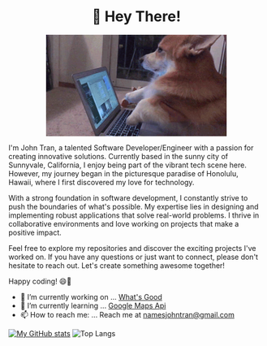 <h1 align="center">👋 Hey There!</h1>
<p align="center">
<img src="https://github.com/DatGuy8/DatGuy8/blob/main/images/corgiTyping.gif" height="200px" align="center">
</p>
<p>
I'm John Tran, a talented Software Developer/Engineer with a passion for creating innovative solutions. Currently based in the sunny city of Sunnyvale, California, I enjoy being part of the vibrant tech scene here. However, my journey began in the picturesque paradise of Honolulu, Hawaii, where I first discovered my love for technology.

With a strong foundation in software development, I constantly strive to push the boundaries of what's possible. My expertise lies in designing and implementing robust applications that solve real-world problems. I thrive in collaborative environments and love working on projects that make a positive impact.

Feel free to explore my repositories and discover the exciting projects I've worked on. If you have any questions or just want to connect, please don't hesitate to reach out. Let's create something awesome together!

Happy coding! 😄🚀</p>


- 🔭 I’m currently working on ... <a href="https://github.com/DatGuy8/whatsGood-final">What's Good</a>
- 🌱 I’m currently learning ... <a href="https://developers.google.com/maps">Google Maps Api</a>
- 📫 How to reach me: ... Reach me at namesjohntran@gmail.com

[![My GitHub stats](https://github-readme-stats.vercel.app/api?username=DatGuy8)](https://github.com/DatGuy8/github-readme-stats)
![Top Langs](https://github-readme-stats.vercel.app/api/top-langs/?username=DatGuy8&langs_count=8)
